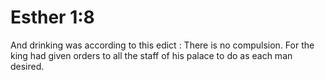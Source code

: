 # Esther 1:8

And drinking was according to this edict : There is no compulsion. For the king had given orders to all the staff of his palace to do as each man desired.
